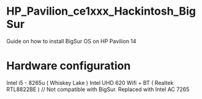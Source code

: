 # HP_Pavilion_ce1xxx_Hackintosh_BigSur
Guide on how to install BigSur OS on HP Pavilion 14 

# Hardware configuration
Intel i5 - 8265u ( Whiskey Lake )
Intel UHD 620
Wifi + BT ( Realtek RTL8822BE ) // Not compatible with BigSur. Replaced with Intel AC 7265 

